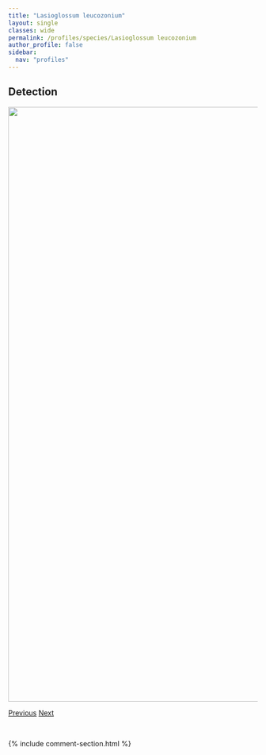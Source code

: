 ```yaml
---
title: "Lasioglossum leucozonium"
layout: single
classes: wide
permalink: /profiles/species/Lasioglossum leucozonium
author_profile: false
sidebar:
  nav: "profiles"
---
```


<h2>Detection</h2>

<a href="/ANBC/assets/figures/species/Lasioglossum leucozonium/range-map.png">
<img src="/ANBC/assets/figures/species/Lasioglossum leucozonium/range-map.png" height = "1200" width = "800">
</a>

<a href="/profiles/species/Lasioglossum athabascense" class="pagination--pager" title="PreviousName">Previous</a> <a href="/profiles/species/Lasioglossum pictum" class="pagination--pager" title="NextName">Next</a>

<p>&nbsp;</p>

{% include comment-section.html %}
